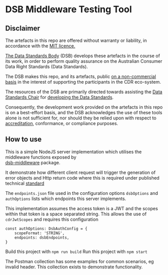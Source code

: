 # DSB Middleware Testing Tool

## Disclaimer

The artefacts in this repo are offered without warranty or liability, in accordance with the [MIT licence.](https://github.com/ConsumerDataStandardsAustralia/java-artefacts/blob/master/LICENSE)

[The Data Standards Body](https://www.csiro.au/en/News/News-releases/2018/Data61-appointed-to-Data-Standards-Body-role)
(DSB) develops these artefacts in the course of its work, in order to perform quality assurance on the Australian Consumer Data Right Standards (Data Standards).

The DSB makes this repo, and its artefacts, public [on a non-commercial basis](https://github.com/ConsumerDataStandardsAustralia/java-artefacts/blob/master/LICENSE)
in the interest of supporting the participants in the CDR eco-system.

The resources of the DSB are primarily directed towards assisting the [Data Standards Chair](https://consumerdatastandards.gov.au/about/)
for [developing the Data Standards](https://github.com/ConsumerDataStandardsAustralia/standards).

Consequently, the development work provided on the artefacts in this repo is on a best-effort basis,
and the DSB acknowledges the use of these tools alone is not sufficient for, nor should they be relied upon
with respect to [accreditation](https://www.accc.gov.au/focus-areas/consumer-data-right-cdr-0/cdr-draft-accreditation-guidelines),
conformance, or compliance purposes.

## How to use

This is a simple NodeJS server implementation which utilises the middleware functions exposed by  
[dsb-middleware](https://github.com/ConsumerDataStandardsAustralia/dsb-middleware) package.

It demonstrate how different client request will trigger the generation of error objects and Http return code where this is required under published technical [standard](https://github.com/ConsumerDataStandardsAustralia/standards)

The `endpoints.json` file used in the configuration options `dsbOptions` and `authOptions` lists which endpoints this server implements.

This implementation assumes the access token is a JWT and the scopes within that token is a space separated string. This allows the use of `cdrJwtScopes` and requires this configuration 

````
const authOptions: DsbAuthConfig = {
    scopeFormat: 'STRING',
    endpoints: dsbEndpoints,
}
````

Build this project with `npm run build`
Run this project with `npm start`



The Postman collection has some examples for common scenarios, eg invalid header. This collection exists to demonstrate functionality.
